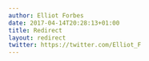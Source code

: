 ```yaml
---
author: Elliot Forbes
date: 2017-04-14T20:28:13+01:00
title: Redirect
layout: redirect
twitter: https://twitter.com/Elliot_F
---
```

